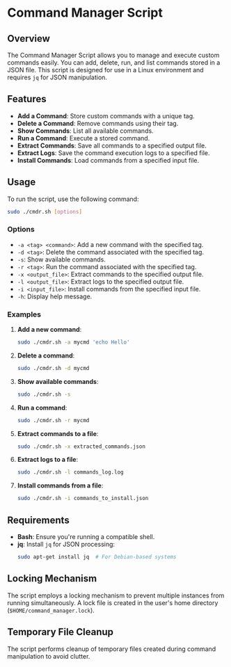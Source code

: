 
# Command Manager Script

## Overview

The Command Manager Script allows you to manage and execute custom commands easily. You can add, delete, run, and list commands stored in a JSON file. This script is designed for use in a Linux environment and requires `jq` for JSON manipulation.

## Features

- **Add a Command**: Store custom commands with a unique tag.
- **Delete a Command**: Remove commands using their tag.
- **Show Commands**: List all available commands.
- **Run a Command**: Execute a stored command.
- **Extract Commands**: Save all commands to a specified output file.
- **Extract Logs**: Save the command execution logs to a specified file.
- **Install Commands**: Load commands from a specified input file.

## Usage

To run the script, use the following command:

```bash
sudo ./cmdr.sh [options]
```

### Options

- `-a <tag> <command>`: Add a new command with the specified tag.
- `-d <tag>`: Delete the command associated with the specified tag.
- `-s`: Show available commands.
- `-r <tag>`: Run the command associated with the specified tag.
- `-x <output_file>`: Extract commands to the specified output file.
- `-l <output_file>`: Extract logs to the specified output file.
- `-i <input_file>`: Install commands from the specified input file.
- `-h`: Display help message.

### Examples

1. **Add a new command**:
   ```bash
   sudo ./cmdr.sh -a mycmd 'echo Hello'
   ```

2. **Delete a command**:
   ```bash
   sudo ./cmdr.sh -d mycmd
   ```

3. **Show available commands**:
   ```bash
   sudo ./cmdr.sh -s
   ```

4. **Run a command**:
   ```bash
   sudo ./cmdr.sh -r mycmd
   ```

5. **Extract commands to a file**:
   ```bash
   sudo ./cmdr.sh -x extracted_commands.json
   ```

6. **Extract logs to a file**:
   ```bash
   sudo ./cmdr.sh -l commands_log.log
   ```

7. **Install commands from a file**:
   ```bash
   sudo ./cmdr.sh -i commands_to_install.json
   ```

## Requirements

- **Bash**: Ensure you're running a compatible shell.
- **jq**: Install `jq` for JSON processing:
  ```bash
  sudo apt-get install jq  # For Debian-based systems
  ```

## Locking Mechanism

The script employs a locking mechanism to prevent multiple instances from running simultaneously. A lock file is created in the user's home directory (`$HOME/command_manager.lock`). 

## Temporary File Cleanup

The script performs cleanup of temporary files created during command manipulation to avoid clutter.
